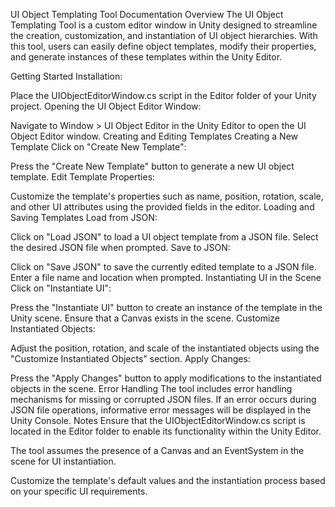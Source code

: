 UI Object Templating Tool Documentation
Overview
The UI Object Templating Tool is a custom editor window in Unity designed to streamline the creation, customization, and instantiation of UI object hierarchies. With this tool, users can easily define object templates, modify their properties, and generate instances of these templates within the Unity Editor.

Getting Started
Installation:

Place the UIObjectEditorWindow.cs script in the Editor folder of your Unity project.
Opening the UI Object Editor Window:

Navigate to Window > UI Object Editor in the Unity Editor to open the UI Object Editor window.
Creating and Editing Templates
Creating a New Template
Click on "Create New Template":

Press the "Create New Template" button to generate a new UI object template.
Edit Template Properties:

Customize the template's properties such as name, position, rotation, scale, and other UI attributes using the provided fields in the editor.
Loading and Saving Templates
Load from JSON:

Click on "Load JSON" to load a UI object template from a JSON file. Select the desired JSON file when prompted.
Save to JSON:

Click on "Save JSON" to save the currently edited template to a JSON file. Enter a file name and location when prompted.
Instantiating UI in the Scene
Click on "Instantiate UI":

Press the "Instantiate UI" button to create an instance of the template in the Unity scene. Ensure that a Canvas exists in the scene.
Customize Instantiated Objects:

Adjust the position, rotation, and scale of the instantiated objects using the "Customize Instantiated Objects" section.
Apply Changes:

Press the "Apply Changes" button to apply modifications to the instantiated objects in the scene.
Error Handling
The tool includes error handling mechanisms for missing or corrupted JSON files. If an error occurs during JSON file operations, informative error messages will be displayed in the Unity Console.
Notes
Ensure that the UIObjectEditorWindow.cs script is located in the Editor folder to enable its functionality within the Unity Editor.

The tool assumes the presence of a Canvas and an EventSystem in the scene for UI instantiation.

Customize the template's default values and the instantiation process based on your specific UI requirements.
